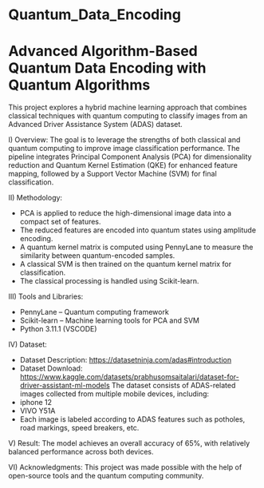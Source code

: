 # Quantum_Data_Encoding
# Advanced Algorithm-Based Quantum Data Encoding with Quantum Algorithms
This project explores a hybrid machine learning approach that combines classical techniques with quantum computing to classify images from an Advanced Driver Assistance System (ADAS) dataset.

I) Overview:
The goal is to leverage the strengths of both classical and quantum computing to improve image classification performance. The pipeline integrates Principal Component Analysis (PCA) for dimensionality reduction and Quantum Kernel Estimation (QKE) for enhanced feature mapping, followed by a Support Vector Machine (SVM) for final classification.

II) Methodology:
- PCA is applied to reduce the high-dimensional image data into a compact set of features.
- The reduced features are encoded into quantum states using amplitude encoding.
- A quantum kernel matrix is computed using PennyLane to measure the similarity between quantum-encoded samples.
- A classical SVM is then trained on the quantum kernel matrix for classification.
- The classical processing is handled using Scikit-learn.

III) Tools and Libraries:
- PennyLane – Quantum computing framework
- Scikit-learn – Machine learning tools for PCA and SVM
- Python 3.11.1 (VSCODE)

IV) Dataset:
- Dataset Description: https://datasetninja.com/adas#introduction
- Dataset Download: https://www.kaggle.com/datasets/prabhusomsaitalari/dataset-for-driver-assistant-ml-models
The dataset consists of ADAS-related images collected from multiple mobile devices, including:
- iphone 12
- VIVO Y51A
- Each image is labeled according to ADAS features such as potholes, road markings, speed breakers, etc.

V) Result:
The model achieves an overall accuracy of 65%, with relatively balanced performance across both devices.

VI) Acknowledgments:
This project was made possible with the help of open-source tools and the quantum computing community. 
